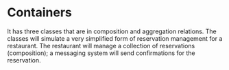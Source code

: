 # Containers
It has three classes that are in composition and aggregation relations. The classes will simulate a very simplified form of reservation management for a restaurant. The restaurant will manage a collection of reservations (composition); a messaging system will send confirmations for the reservation.
